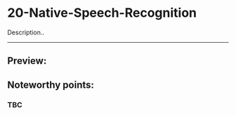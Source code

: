 # 20-Native-Speech-Recognition

Description..

---

## Preview:

<!-- <p align="center">
    <img src="./assets/webcam-fun-preview.jpg"></img>
</p> -->

## Noteworthy points:

### TBC